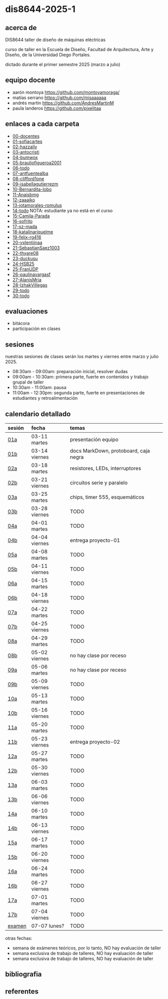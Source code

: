 # dis8644-2025-1

## acerca de

DIS8644 taller de diseño de máquinas eléctricas

curso de taller en la Escuela de Diseño, Facultad de Arquitectura, Arte y Diseño, de la Universidad Diego Portales.

dictado durante el primer semestre 2025 (marzo a julio)

## equipo docente

- aarón montoya <https://github.com/montoyamoraga/>
- matías serrano <https://github.com/misaaaaaa>
- andrés martin <https://github.com/AndresMartinM>
- paula landeros <https://github.com/pixelitaa>

## enlaces a cada carpeta

- [00-docentes](./00-docentes/)
- [01-sofiacartes](./01-sofiacartes/)
- [02-hazzaily](./02-hazzaily/)
- [03-antocristi](./03-antocristi/)
- [04-bumwox](./04-bumwox/)
- [05-brauliofigueroa2001](./05-brauliofigueroa2001/)
- [06-todo](./06-todo/)
- [07-antfuentealba](./07-antfuentealba/)
- [08-clifford1one](./08-clifford1one/)
- [09-isabellagutierrezm](./09-isabellagutierrezm/)
- [10-Bernardita-lobo](./10-Bernardita-lobo/)
- [11-Anaisbmg](./11-Anaisbmg/)
- [12-zaaaiko](./12-zaaaiko/)
- [13-jotamorales-romulus](./13-jotamorales-romulus/)
- [14-todo](./14-todo/) NOTA: estudiante ya no está en el curso
- [15-Camila-Parada](./15-Camila-Parada/)
- [16-sofrito](./16-sofrito/)
- [17-sz-mada](./17-sz-mada/)
- [18-katalinariquelme](./18-katalinariquelme/)
- [19-felix-rg416](./19-felix-rg416/)
- [20-vxlentiinaa](./20-vxlentiinaa/)
- [21-SebastianSaez1003](./21-SebastianSaez1003/)
- [22-thyare08](./22-thyare08/)
- [23-duckusu](./23-duckusu/)
- [24-HSB25](./24-HSB25/)
- [25-FranUDP](./25-FranUDP/)
- [26-paulinavargasf](./26-paulinavargasf/)
- [27-AlanisMria](./27-AlanisMria/)
- [28-IzhakVillegas](./28-IzhakVillegas/)
- [29-todo](./29-todo/)
- [30-todo](./30-todo/)

## evaluaciones

- bitácora
- participación en clases

## sesiones

nuestras sesiones de clases serán los martes y viernes entre marzo y julio 2025.

- 08:30am - 09:00am: preparación inicial, resolver dudas
- 09:00am - 10:30am: primera parte, fuerte en contenidos y trabajo grupal de taller
- 10:30am - 11:00am: pausa
- 11:00am - 12:30pm: segunda parte, fuerte en presentaciones de estudiantes y retroalimentación

## calendario detallado

| sesión                        | fecha        | temas                                           |
| :---------------------------- | :----------- | :---------------------------------------------- |
| [01a](00-docentes/sesion-01a/)| 03-11 martes | presentación equipo                             |
| [01b](00-docentes/sesion-01b/)| 03-14 viernes| docs MarkDown, protoboard, caja negra           |
| [02a](00-docentes/sesion-02a/)| 03-18 martes | resistores, LEDs, interruptores                 |
| [02b](00-docentes/sesion-02b/)| 03-21 viernes| circuitos serie y paralelo                      |
| [03a](00-docentes/sesion-03a/)| 03-25 martes | chips, timer 555, esquemáticos                  |
| [03b](00-docentes/sesion-03b/)| 03-28 viernes| TODO                                            |
| [04a](00-docentes/sesion-04a/)| 04-01 martes | TODO                                            |
| [04b](00-docentes/sesion-04b/)| 04-04 viernes| entrega proyecto-01                             |
| [05a](00-docentes/sesion-05a/)| 04-08 martes | TODO                                            |
| [05b](00-docentes/sesion-05b/)| 04-11 viernes| TODO                                            |
| [06a](00-docentes/sesion-06a/)| 04-15 martes | TODO                                            |
| [06b](00-docentes/sesion-06b/)| 04-18 viernes| TODO                                            |
| [07a](00-docentes/sesion-07a/)| 04-22 martes | TODO                                            |
| [07b](00-docentes/sesion-07b/)| 04-25 viernes| TODO                                            |
| [08a](00-docentes/sesion-08a/)| 04-29 martes | TODO                                            |
| [08b](00-docentes/sesion-08b/)| 05-02 viernes| no hay clase por receso                         |
| [09a](00-docentes/sesion-09a/)| 05-06 martes | no hay clase por receso                         |
| [09b](00-docentes/sesion-09b/)| 05-09 viernes| TODO                                            |
| [10a](00-docentes/sesion-10a/)| 05-13 martes | TODO                                            |
| [10b](00-docentes/sesion-10b/)| 05-16 viernes| TODO                                            |
| [11a](00-docentes/sesion-11a/)| 05-20 martes | TODO                                            |
| [11b](00-docentes/sesion-11b/)| 05-23 viernes| entrega proyecto-02                             |
| [12a](00-docentes/sesion-12a/)| 05-27 martes | TODO                                            |
| [12b](00-docentes/sesion-12b/)| 05-30 viernes| TODO                                            |
| [13a](00-docentes/sesion-13a/)| 06-03 martes | TODO                                            |
| [13b](00-docentes/sesion-13b/)| 06-06 viernes| TODO                                            |
| [14a](00-docentes/sesion-14a/)| 06-10 martes | TODO                                            |
| [14b](00-docentes/sesion-14b/)| 06-13 viernes| TODO                                            |
| [15a](00-docentes/sesion-15a/)| 06-17 martes | TODO                                            |
| [15b](00-docentes/sesion-15b/)| 06-20 viernes| TODO                                            |
| [16a](00-docentes/sesion-16a/)| 06-24 martes | TODO                                            |
| [16b](00-docentes/sesion-16b/)| 06-27 viernes| TODO                                            |
| [17a](00-docentes/sesion-17a/)| 07-01 martes | TODO                                            |
| [17b](00-docentes/sesion-17b/)| 07-04 viernes| TODO                                            |
| [examen](examen/)             | 07-07 lunes? | TODO                                            |

otras fechas:

- semana de exámenes teóricos, por lo tanto, NO hay evaluación de taller
- semana exclusiva de trabajo de talleres, NO hay evaluación de taller
- semana exclusiva de trabajo de talleres, NO hay evaluación de taller

## bibliografia

## referentes
